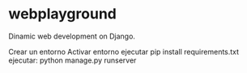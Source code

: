 # webplayground
Dinamic web development on Django.

Crear un entorno
Activar entorno
ejecutar pip install requirements.txt
ejecutar: python manage.py runserver
